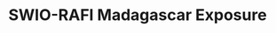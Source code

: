 ---
schema: rdl
title: SWIO-RAFI Madagascar Exposure
notes: >-
  This data set was produced with financial support from the European Union in
  the framework of the ACP-EU Natural Disaster Risk Reduction Program, managed
  by the Global Facility for Disaster Reduction and Recovery (GFDRR).
organization: GFDRR
resources:
  - name: Madagascar exposure all sectors
    url: >-
      https://rdl-jkan-datasets.s3-ap-southeast-2.amazonaws.com/exposure/mdg-exp-grd.zip
    format: gpkg
  - name: Madagascar exposure all sectors (ADM2 and ADM3)
    url: >-
      https://rdl-jkan-datasets.s3-ap-southeast-2.amazonaws.com/exposure/mdg-exp-adm.zip
    format: shp
category:
  - Exposure
model_date: '2016'
version: '1'
purpose: >-
  Quantification of site specific risk of flood, earthquakes, tropical cyclones,
  storm surge and tsunamis, to support improvement in the resiliency and
  capacity of South West Indian Ocean island states through the creation of
  disaster risk financing strategies.
project: >-
  GFDRR South West Indian Ocean Risk Assessment and Financing Initiative
  (SWIO-RAFI)
bibliography: >-
  SWIO RAFI Report
  https://www.gfdrr.org/en/publication/southwest-indian-ocean-risk-assessment-and-financing-initiative-summary-report-and-risk
geo_coverage: MDG
license: ''
maintainer: GFDRR
maintainer_email: labs.gfdrr@gmail.com
---